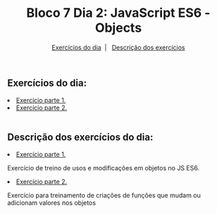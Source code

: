<h1 align="center">Bloco 7 Dia 2: JavaScript ES6 - Objects </h1>

<p align="center">
  <a href="#exercicio">Exercícios do dia</a>&nbsp;&nbsp;|&nbsp;&nbsp;
  <a href="#descricao">Descrição dos exercícios</a>
</p>

</br>
<h2 id="exercicio">Exercícios do dia:</h2>

<li><a href="#part1">Exercício parte 1.</a></li>
<li><a href="#part2">Exercício parte 2.</a></li>

</br>
<h2 id="descricao">Descrição dos exercícios do dia:</h2>

<li id="part1"><a href="part1.js">Exercício parte 1.</a></li>
<p>Exercício de treino de usos e modificações em objetos no JS ES6.</p>

<li id="part2"><a href="part2.js">Exercício parte 2.</a></li>
<p>Exercício para treinamento de criações de funções que mudam ou adicionam valores nos objetos</p>